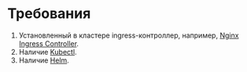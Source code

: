 # Требования

1. Установленный в кластере ingress-контроллер, например, [Nginx Ingress Controller](https://docs.nginx.com/nginx-ingress-controller/installation/installation-with-helm/).
2. Наличие [Kubectl](https://kubernetes.io/ru/docs/tasks/tools/install-kubectl/).
3. Наличие [Helm](https://helm.sh/docs/intro/install/).
